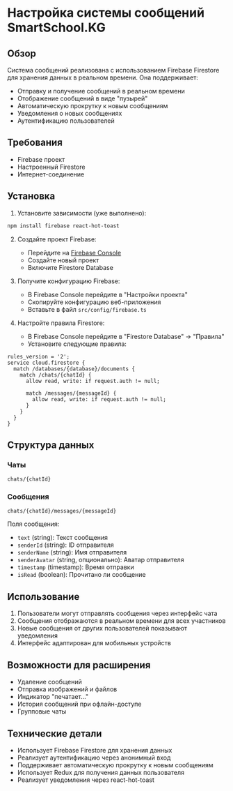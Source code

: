 # Настройка системы сообщений SmartSchool.KG

## Обзор

Система сообщений реализована с использованием Firebase Firestore для хранения данных в реальном времени. Она поддерживает:

- Отправку и получение сообщений в реальном времени
- Отображение сообщений в виде "пузырей"
- Автоматическую прокрутку к новым сообщениям
- Уведомления о новых сообщениях
- Аутентификацию пользователей

## Требования

- Firebase проект
- Настроенный Firestore
- Интернет-соединение

## Установка

1. Установите зависимости (уже выполнено):
```bash
npm install firebase react-hot-toast
```

2. Создайте проект Firebase:
   - Перейдите на [Firebase Console](https://console.firebase.google.com/)
   - Создайте новый проект
   - Включите Firestore Database

3. Получите конфигурацию Firebase:
   - В Firebase Console перейдите в "Настройки проекта"
   - Скопируйте конфигурацию веб-приложения
   - Вставьте в файл `src/config/firebase.ts`

4. Настройте правила Firestore:
   - В Firebase Console перейдите в "Firestore Database" → "Правила"
   - Установите следующие правила:

```
rules_version = '2';
service cloud.firestore {
  match /databases/{database}/documents {
    match /chats/{chatId} {
      allow read, write: if request.auth != null;
      
      match /messages/{messageId} {
        allow read, write: if request.auth != null;
      }
    }
  }
}
```

## Структура данных

### Чаты
```
chats/{chatId}
```

### Сообщения
```
chats/{chatId}/messages/{messageId}
```

Поля сообщения:
- `text` (string): Текст сообщения
- `senderId` (string): ID отправителя
- `senderName` (string): Имя отправителя
- `senderAvatar` (string, опционально): Аватар отправителя
- `timestamp` (timestamp): Время отправки
- `isRead` (boolean): Прочитано ли сообщение

## Использование

1. Пользователи могут отправлять сообщения через интерфейс чата
2. Сообщения отображаются в реальном времени для всех участников
3. Новые сообщения от других пользователей показывают уведомления
4. Интерфейс адаптирован для мобильных устройств

## Возможности для расширения

- Удаление сообщений
- Отправка изображений и файлов
- Индикатор "печатает..."
- История сообщений при офлайн-доступе
- Групповые чаты

## Технические детали

- Использует Firebase Firestore для хранения данных
- Реализует аутентификацию через анонимный вход
- Поддерживает автоматическую прокрутку к новым сообщениям
- Использует Redux для получения данных пользователя
- Реализует уведомления через react-hot-toast